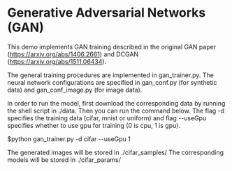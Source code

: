 # Generative Adversarial Networks (GAN) 

This demo implements GAN training described in the original GAN paper (https://arxiv.org/abs/1406.2661) and DCGAN (https://arxiv.org/abs/1511.06434).

The general training procedures are implemented in gan_trainer.py. The neural network configurations are specified in gan_conf.py (for synthetic data) and gan_conf_image.py (for image data).

In order to run the model, first download the corresponding data by running the shell script in ./data.
Then you can run the command below. The flag -d specifies the training data (cifar, mnist or uniform) and flag --useGpu specifies whether to use gpu for training (0 is cpu, 1 is gpu).  

$python gan_trainer.py -d cifar --useGpu 1

The generated images will be stored in ./cifar_samples/
The corresponding models will be stored in ./cifar_params/